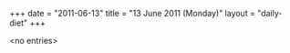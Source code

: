 +++
date = "2011-06-13"
title = "13 June 2011 (Monday)"
layout = "daily-diet"
+++

<p>&lt;no entries&gt;</p>